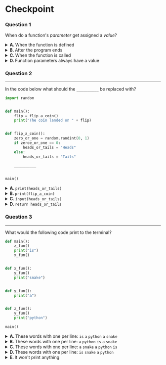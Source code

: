 
# Checkpoint
### Question 1

When do a function's _parameter_ get assigned a _value_?

<details>
<summary>
<b>A. </b>
When the function is defined
</summary>

&emsp; :x: **INCORRECT**

> The names of the parameters are defined when the function is defined, but the values are not.
</details>
<details>
<summary>
<b>B. </b>
After the program ends
</summary>

&emsp; :x: **INCORRECT**

> Nothing has a value after the program ends.
</details>
<details>
<summary>
<b>C. </b>
When the function is called
</summary>

&emsp; :heavy_check_mark: **CORRECT**

> When a function is called the values passed between the parentheses are assigned to the function parameters.
</details>
<details>
<summary>
<b>D. </b>
Function parameters always have a value
</summary>

&emsp; :x: **INCORRECT**

> When defining a function the parameters _stand for_ the values that will eventually be passed in, but they don't have values until the function is called.
</details>

### Question 2

---

In the code below what should the `__________` be replaced with?

```python
import random


def main():
    flip = flip_a_coin()
    print("The coin landed on " + flip)


def flip_a_coin():
    zero_or_one = random.randint(0, 1)
    if zeroe_or_one == 0:
        heads_or_tails = "Heads"
    else:
        heads_or_tails = "Tails"

    __________


main()
```

<details>
<summary>
<b>A. </b>
<code>print(heads_or_tails)</code>
</summary>

&emsp; :x: **INCORRECT**

> Remember _printing_ will display a value to the terminal, but in this case we need to get the value from the `flip_a_coin()` function back into the `main()` functions. Printing won't do that.
</details>
<details>
<summary>
<b>B. </b>
<code>print(flip_a_coin)</code>
</summary>

&emsp; :x: **INCORRECT**

> Remember _printing_ will display a value to the terminal, but in this case we need to get the value from the `flip_a_coin()` function back into the `main()` functions. Printing won't do that.
</details>
<details>
<summary>
<b>C. </b>
<code>input(heads_or_tails)</code>
</summary>

&emsp; :x: **INCORRECT**

> `input(heads_or_tails)` would prompt the user for information, but this function is is using `random.randint()` to get information.
</details>
<details>
<summary>
<b>D. </b>
<code>return heads_or_tails</code>
</summary>

&emsp; :heavy_check_mark: **CORRECT**

> The `main()` function is trying to get information from the `flip_a_coin()` function. The way this happens is that the `flip_a_coin()` must `return` it and the `main()` function must receive it by assigning it to the `flip` variable.
</details>

### Question 3

---

What would the following code print to the terminal?

```python
def main():
    z_fun()
    print("is")
    x_fun()


def x_fun():
    y_fun()
    print("snake")


def y_fun():
    print("a")


def z_fun():
    y_fun()
    print("python")

main()

```

<details>
<summary>
<b>A. </b>
These words with one per line: <code>is</code> <code>a</code> <code>python</code> <code>a</code> <code>snake</code>
</summary>

&emsp; :x: **INCORRECT**

> 
</details>
<details>
<summary>
<b>B. </b>
These words with one per line: <code>a</code> <code>python</code> <code>is</code> <code>a</code> <code>snake</code>
</summary>

&emsp; :heavy_check_mark: **CORRECT**

> 
</details>
<details>
<summary>
<b>C. </b>
These words with one per line: <code>a</code> <code>snake</code> <code>a</code> <code>python</code> <code>is</code> 
</summary>

&emsp; :x: **INCORRECT**

> 
</details>
<details>
<summary>
<b>D. </b>
These words with one per line: <code>is</code> <code>snake</code> <code>a</code> <code>python</code>
</summary>

&emsp; :x: **INCORRECT**

> 
</details>
<details>
<summary>
<b>E. </b>
It won't print anything
</summary>

&emsp; :x: **INCORRECT**

> 
</details>
